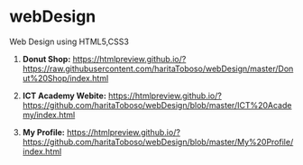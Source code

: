 # webDesign
Web Design using HTML5,CSS3

1. **Donut Shop:** 
   https://htmlpreview.github.io/?https://raw.githubusercontent.com/haritaToboso/webDesign/master/Donut%20Shop/index.html 
   
2. **ICT Academy Webite:**
   https://htmlpreview.github.io/?https://github.com/haritaToboso/webDesign/blob/master/ICT%20Academy/index.html
   
3.  **My Profile:**
   https://htmlpreview.github.io/?https://github.com/haritaToboso/webDesign/blob/master/My%20Profile/index.html
   
